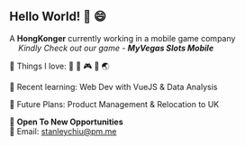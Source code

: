 ## Hello World! 👋 :smile:

A **HongKonger** currently working in a mobile game company<br />
&nbsp; &nbsp; _Kindly Check out our game - **MyVegas Slots Mobile**_

:yellow_heart: Things I love: :snake:  :basketball: :video_game: :cookie: :earth_asia:

:book: Recent learning: Web Dev with VueJS & Data Analysis

:thought_balloon: Future Plans: Product Management & Relocation to UK

:eyes: **Open To New Opportunities** <br />
:email: Email: stanleychiu@pm.me
